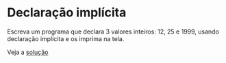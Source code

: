 # Declaração implícita

Escreva um programa que declara 3 valores inteiros: 12, 25 e 1999, usando
declaração implícita e os imprima na tela.

Veja a [solução](./solucoes/05-declaracao-implicita.go)